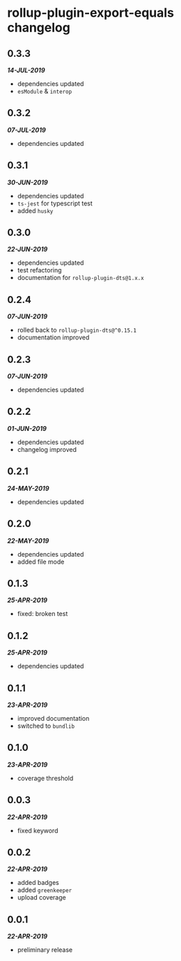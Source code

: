 # rollup-plugin-export-equals changelog

## 0.3.3

***14-JUL-2019***

* dependencies updated
* `esModule` & `interop`

## 0.3.2

***07-JUL-2019***

* dependencies updated

## 0.3.1

***30-JUN-2019***

* dependencies updated
* `ts-jest` for typescript test
* added `husky`

## 0.3.0

***22-JUN-2019***

* dependencies updated
* test refactoring
* documentation for `rollup-plugin-dts@1.x.x`

## 0.2.4

***07-JUN-2019***

* rolled back to `rollup-plugin-dts@^0.15.1`
* documentation improved

## 0.2.3

***07-JUN-2019***

* dependencies updated

## 0.2.2

***01-JUN-2019***

* dependencies updated
* changelog improved

## 0.2.1

***24-MAY-2019***

* dependencies updated

## 0.2.0

***22-MAY-2019***

* dependencies updated
* added file mode

## 0.1.3

***25-APR-2019***

* fixed: broken test

## 0.1.2

***25-APR-2019***

* dependencies updated

## 0.1.1

***23-APR-2019***

* improved documentation
* switched to `bundlib`

## 0.1.0

***23-APR-2019***

* coverage threshold

## 0.0.3

***22-APR-2019***

* fixed keyword

## 0.0.2

***22-APR-2019***

* added badges
* added `greenkeeper`
* upload coverage

## 0.0.1

***22-APR-2019***

* preliminary release
